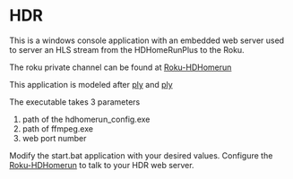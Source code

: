 HDR
===

This is a windows console application with an embedded web server used to server an HLS stream from the HDHomeRunPlus to the Roku. 

The roku private channel can be found at <a href="https://github.com/computmaxer/roku-hdhomerun">Roku-HDHomerun</a>

This application is modeled after <a href="https://github.com/themacks/ply">ply</a> and <a href="https://github.com/maddox/wallop">ply</a>

The executable takes 3 parameters 
1) path of the hdhomerun_config.exe
2) path of ffmpeg.exe
3) web port number

Modify the start.bat application with your desired values. Configure the <a href="https://github.com/computmaxer/roku-hdhomerun">Roku-HDHomerun</a> to talk to your HDR web server.




